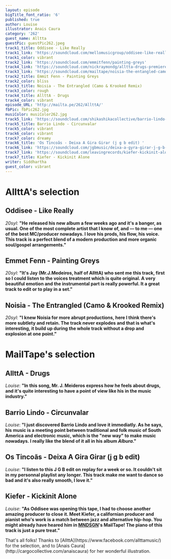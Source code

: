 ```yaml
---
layout: episode
bigTitle_font_ratio: '6'
published: true
author: Louise
illustrator: Anais Caura
category: '262'
guest_name: Alltta
guestPic: guestPic262.jpeg
track1_title: Oddisee - Like Really
track1_link: 'https://soundcloud.com/mellomusicgroup/oddisee-like-really'
track1_color: vibrant
track2_link: 'https://soundcloud.com/emmitfenn/painting-greys'
track4_link: 'https://soundcloud.com/nickraymondg/alltta-drugs-premiere'
track3_link: 'https://soundcloud.com/mailtape/noisia-the-entangled-camo-krooked-remix'
track2_title: Emmit Fenn - Painting Greys
track2_color: bliss
track3_title: Noisia - The Entrangled (Camo & Krooked Remix)
track3_color: rough
track4_title: AllttA - Drugs
track4_color: vibrant
episode_URL: 'http://mailta.pe/262/AllttA/'
fbPic: fbPic262.jpg
musiColor: musiColor262.jpg
track5_link: 'https://soundcloud.com/shikashikacollective/barrio-lindo-circunvalar'
track5_title: Barrio Lindo - Circunvalar
track5_color: vibrant
track6_color: vibrant
track7_color: dreamy
track6_title: 'Os Tincoãs - Deixa A Gira Girar (j g b edit) '
track6_link: 'https://soundcloud.com/jgbmusic/deixa-a-gyra-girar-j-g-b-dit'
track7_link: 'https://soundcloud.com/leavingrecords/kiefer-kickinit-alone'
track7_title: Kiefer - Kickinit Alone
writer: Siddhartha
guest_color: vibrant
---
```

<p id="introduction"></p>

# AllttA's selection

## Oddisee - Like Really
_20syl_: **"**He released his new album a few weeks ago and it's a banger, as usual. One of the most complete artist that I know of, and — to me — one of the best MC/producer nowadays. I love his prods, his flow, his voice. This track is a perfect blend of a modern production and more organic soul/gospel arrangements.**"**

## Emmet Fenn - Painting Greys
_20syl_: **"**It's Jay (Mr.J.Medeiros, half of AllttA) who sent me this track, first so I could listen to the voices treatment which is quite original. A very beautiful emotion and the instrumental part is really powerful. It a great track to edit or to play in a set.**"**

## Noisia - The Entrangled (Camo & Krooked Remix)
_20syl_: **"**I knew Noisia for more abrupt productions, here I think there's more subtlety and retain. The track never explodes and that is what's interesting, it build up during the whole track without a drop and explosion at one point.**"**

# MailTape's selection

## AllttA - Drugs
_Louise_: **"**In this song, Mr. J. Meideros express how he feels about drugs, and it's quite interesting to have a point of view like his in the music industry.**"**

## Barrio Lindo - Circunvalar
_Louise_: **"**I just discovered Barrio Lindo and love it immediatly. As he says, his music is a meeting point between traditional and folk music of South America and electronic music, which is the "new way" to make music nowadays. I really like the blend of it all in his album _Albura_.**"**

## Os Tincoãs - Deixa A Gira Girar (j g b edit) 
_Louise_: **"**I listen to this J G B edit on replay for a week or so. It couldn't sit in my personnal playlist any longer. This track make me want to dance so bad and it's also really smooth, I love it.**"**

## Kiefer - Kickinit Alone
_Louise_: **"**As Oddisee was opening this tape, I had to choose another amazing producer to close it. Meet Kiefer, a californian producer and pianist who's work is a match between jazz and alternative hip-hop. You might already have heared him in [MNDSGN](https://www.mailta.pe/255/mndsgn/)'s MailTape! The piano of this track is just a pure treat.**"**

<p id="outroduction">That's all folks! Thanks to [AllttA](https://www.facebook.com/allttamusic/) for the selection, and to [Anais Caura](http://cargocollective.com/anaiscaura) for her wonderful illustration.</p>
